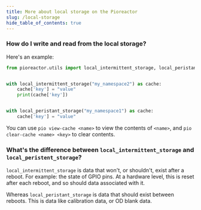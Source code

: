 ```yaml
---
title: More about local storage on the Pioreactor
slug: /local-storage
hide_table_of_contents: true
---
```


### How do I write and read from the local storage?

Here's an example:

```python
from pioreactor.utils import local_intermittent_storage, local_peristant_storage


with local_intermittent_storage("my_namespace2") as cache:
    cache['key'] = "value"
    print(cache['key'])


with local_peristant_storage("my_namespace1") as cache:
    cache['key'] = "value"


```

You can use `pio view-cache <name>` to view the contents of `<name>`, and `pio clear-cache <name> <key>` to clear contents.

### What's the difference between `local_intermittent_storage` and `local_peristent_storage`?

`local_intermittent_storage` is data that won't, or shouldn't, exist after a reboot. For example: the state of GPIO pins. At a hardware level, this is reset after each reboot, and so should data associated with it. 

Whereas `local_peristant_storage` is data that should exist between reboots. This is data like calibration data, or OD blank data.
